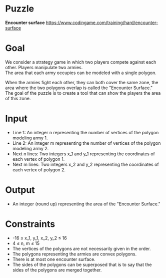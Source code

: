 # Puzzle
**Encounter surface** https://www.codingame.com/training/hard/encounter-surface

# Goal
We consider a strategy game in which two players compete against each other. Players manipulate two armies.  
The area that each army occupies can be modeled with a single polygon.  

When the armies fight each other, they can both cover the same zone, the area where the two polygons overlap is called the "Encounter Surface."  
The goal of the puzzle is to create a tool that can show the players the area of this zone.  

# Input
* Line 1: An integer n representing the number of vertices of the polygon modeling army 1.
* Line 2: An integer m representing the number of vertices of the polygon modeling army 2.
* Next n lines: Two integers x_1 and y_1 representing the coordinates of each vertex of polygon 1.
* Next m lines: Two integers x_2 and y_2 representing the coordinates of each vertex of polygon 2.

# Output
* An integer (round up) representing the area of the "Encounter Surface."

# Constraints
* -16 ≤ x_1, y_1, x_2, y_2 ≤ 16
* 4 ≤ n, m ≤ 15
* The vertices of the polygons are not necessarily given in the order.
* The polygons representing the armies are convex polygons.
* There is at most one encounter surface.
* The sides of the polygons can be superposed that is to say that the sides of the polygons are merged together.
